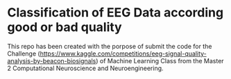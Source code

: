 # Classification of EEG Data according good or bad quality

This repo has been created with the porpose of submit the code for the Challenge (https://www.kaggle.com/competitions/eeg-signal-quality-analysis-by-beacon-biosignals) of Machine Learning Class from the Master 2 Computational Neuroscience and Neuroengineering. 

